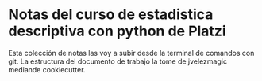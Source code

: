 # Notas del curso de estadistica descriptiva con python de Platzi

Esta colección de notas las voy a subir desde la terminal de comandos con git. La estructura del documento de trabajo la tome de jvelezmagic mediande cookiecutter.
